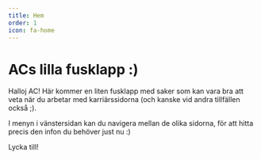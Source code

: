 ```yaml
---
title: Hem
order: 1
icon: fa-home
---
```


# ACs lilla fusklapp :)

Halloj AC!
Här kommer en liten fusklapp med saker som kan vara bra att veta när du arbetar med karriärssidorna (och kanske vid andra tillfällen också ;).

I menyn i vänstersidan kan du navigera mellan de olika sidorna, för att hitta precis den infon du behöver just nu :)

Lycka till!
